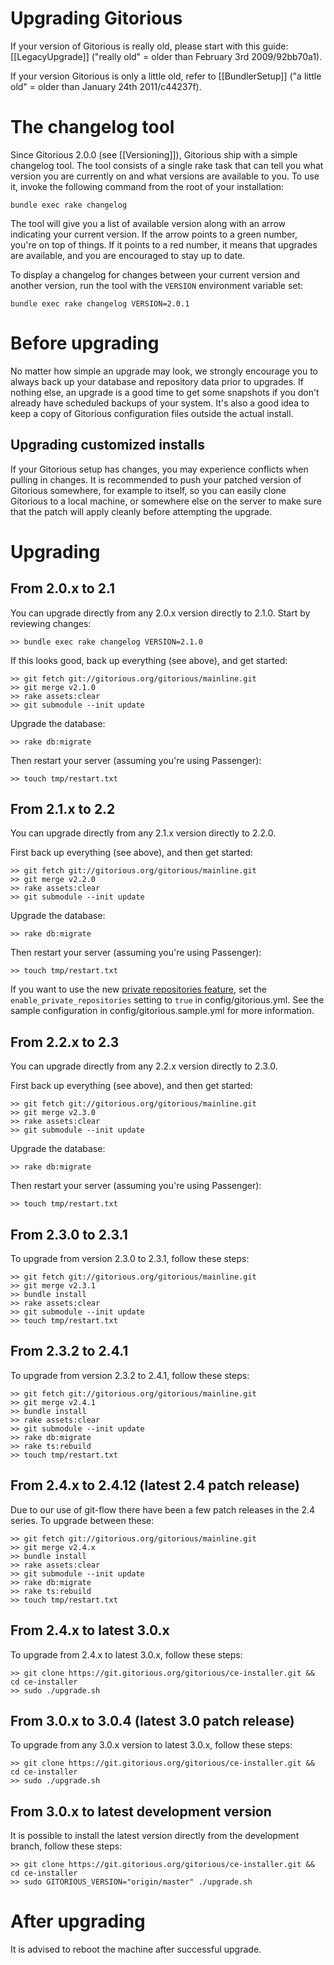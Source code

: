 # Upgrading Gitorious

If your version of Gitorious is really old, please start with this guide: [[LegacyUpgrade]] ("really old" = older than February 3rd 2009/92bb70a1).

If your version Gitorious is only a little old, refer to [[BundlerSetup]] ("a little old" = older than January 24th 2011/c44237f).

The changelog tool
===============

Since Gitorious 2.0.0 (see [[Versioning]]), Gitorious ship with a simple 
changelog tool. The tool consists of a single rake task that can tell you what version you are currently on and what versions are available to you. To use it, invoke the following command from the root of your installation:

    bundle exec rake changelog

The tool will give you a list of available version along with an arrow indicating your current version. If the arrow points to a green number, you're on top of things. If it points to a red number, it means that upgrades are available, and you are encouraged to stay up to date.

To display a changelog for changes between your current version and another version, run the tool with the `VERSION` environment variable set:

    bundle exec rake changelog VERSION=2.0.1

Before upgrading
============

No matter how simple an upgrade may look, we strongly encourage you to always back up your database and repository data prior to upgrades. If nothing else, an upgrade is a good time to get some snapshots if you don't already have scheduled backups of your system. It's also a good idea to keep a copy of Gitorious configuration files outside the actual install.

Upgrading customized installs
-------------------------------------------

If your Gitorious setup has changes, you may experience conflicts when pulling in changes. It is recommended to push your patched version of Gitorious somewhere, for example to itself, so you can easily clone Gitorious to a local machine, or somewhere else on the server to make sure that the patch will apply cleanly before attempting the upgrade.

Upgrading
=======

From 2.0.x to 2.1
-------------------------

You can upgrade directly from any 2.0.x version directly to 2.1.0. Start by reviewing changes:

    >> bundle exec rake changelog VERSION=2.1.0

If this looks good, back up everything (see above), and get started:

    >> git fetch git://gitorious.org/gitorious/mainline.git
    >> git merge v2.1.0
    >> rake assets:clear
    >> git submodule --init update

Upgrade the database:

    >> rake db:migrate

Then restart your server (assuming you're using Passenger):

    >> touch tmp/restart.txt

From 2.1.x to 2.2
-------------------------

You can upgrade directly from any 2.1.x version directly to 2.2.0.

First back up everything (see above), and then get started:

    >> git fetch git://gitorious.org/gitorious/mainline.git
    >> git merge v2.2.0
    >> rake assets:clear
    >> git submodule --init update

Upgrade the database:

    >> rake db:migrate

Then restart your server (assuming you're using Passenger):

    >> touch tmp/restart.txt

If you want to use the new [private repositories feature](https://gitorious.org/gitorious/pages/PrivateRepositories), set the `enable_private_repositories` setting to `true` in config/gitorious.yml. See the sample configuration in config/gitorious.sample.yml for more information.

From 2.2.x to 2.3
-------------------------

You can upgrade directly from any 2.2.x version directly to 2.3.0.

First back up everything (see above), and then get started:

    >> git fetch git://gitorious.org/gitorious/mainline.git
    >> git merge v2.3.0
    >> rake assets:clear
    >> git submodule --init update

Upgrade the database:

    >> rake db:migrate

Then restart your server (assuming you're using Passenger):

    >> touch tmp/restart.txt

From 2.3.0 to 2.3.1
---------------------------

To upgrade from version 2.3.0 to 2.3.1, follow these steps:

    >> git fetch git://gitorious.org/gitorious/mainline.git
    >> git merge v2.3.1
    >> bundle install
    >> rake assets:clear
    >> git submodule --init update
    >> touch tmp/restart.txt

From 2.3.2 to 2.4.1
----------------------------

To upgrade from version 2.3.2 to 2.4.1, follow these steps:

    >> git fetch git://gitorious.org/gitorious/mainline.git
    >> git merge v2.4.1
    >> bundle install
    >> rake assets:clear
    >> git submodule --init update
    >> rake db:migrate
    >> rake ts:rebuild
    >> touch tmp/restart.txt

From 2.4.x to 2.4.12 (latest 2.4 patch release)
------------------------------------------------------------------

Due to our use of git-flow there have been a few patch releases in the 2.4 series. To upgrade between these:

    >> git fetch git://gitorious.org/gitorious/mainline.git
    >> git merge v2.4.x
    >> bundle install
    >> rake assets:clear
    >> git submodule --init update
    >> rake db:migrate
    >> rake ts:rebuild
    >> touch tmp/restart.txt

From 2.4.x to latest 3.0.x
-------------------------------------

To upgrade from 2.4.x to latest 3.0.x, follow these steps:

    >> git clone https://git.gitorious.org/gitorious/ce-installer.git && cd ce-installer
    >> sudo ./upgrade.sh

From 3.0.x to 3.0.4 (latest 3.0 patch release)
----------------------------------------------------------------

To upgrade from any 3.0.x version to latest 3.0.x, follow these steps:

    >> git clone https://git.gitorious.org/gitorious/ce-installer.git && cd ce-installer
    >> sudo ./upgrade.sh

From 3.0.x to latest development version
-----------------------------------------------------------

It is possible to install the latest version directly from the development branch,  follow these steps:

    >> git clone https://git.gitorious.org/gitorious/ce-installer.git && cd ce-installer
    >> sudo GITORIOUS_VERSION="origin/master" ./upgrade.sh

After upgrading
===========

It is advised to reboot the machine after successful upgrade.